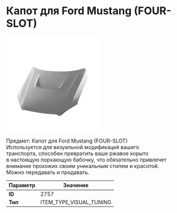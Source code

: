 # Капот для Ford Mustang (FOUR-SLOT)

![Item Image](../img/2757.webp?raw=true)

Предмет: Капот для Ford Mustang (FOUR-SLOT)<br>Используется для визуальной модификаций вашего<br>транспорта, способен превратить ваше ржавое корыто<br>в настоящую порхающую бабочку, что обязательно привлечет<br>внимание прохожих своим уникальным стилем и красотой.<br>Можно передавать и продавать.


| Параметр | Значение |
|----------|----------|
| **ID** | 2757 |
| **Тип** | ITEM_TYPE_VISUAL_TUNING |

